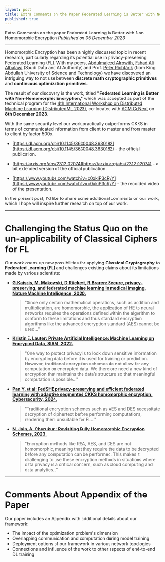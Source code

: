 ```yaml
---
layout: post
title: Extra Comments on the Paper Federated Learning is Better with Non-Homomorphic Encryption
published: true
---
```


Extra Comments on the paper Federated Learning is Better with Non-Homomorphic Encryption *Published on 05 December 2023*

---

Homomorphic Encryption has been a highly discussed topic in recent research, particularly regarding its potential use in privacy-preserving Federated Learning (FL). With my peers, [Abdulmajeed Alrowith](https://www.linkedin.com/in/aalrowithi?originalSubdomain=sa), [Fahad Ali Albalawi](https://www.linkedin.com/in/fahad-albalawi-49b55759/) (Saudi Data and AI Authority) and Prof. [Peter Richtárik](https://richtarik.org/) (from King Abdullah University of Science and Technology) we have discovered an intriguing way to not use  between **discrete math cryptographic primitives** and **continuous optimization primitives**.

The result of our discovery is the work, titled **"Federated Learning is Better with Non-Homomorphic Encryption,"** which was accepted as part of the technical program for the [4th International Workshop on Distributed Machine Learning (DistributedML 2023)](https://distributedml.org/), co-located with [ACM CoNext](https://co-next.org/) on **8th December 2023**.

With the same security level our work practically outperforms CKKS in terms of communicated information from client to master and from master to client by factor 500x.

* [https://dl.acm.org/doi/10.1145/3630048.3630182](https://dl.acm.org/doi/10.1145/3630048.3630182) - the official publication.

* [https://arxiv.org/abs/2312.02074](https://arxiv.org/abs/2312.02074) - a bit extended version of the official publication.

* [https://www.youtube.com/watch?v=c0xkiP3cRyY](https://www.youtube.com/watch?v=c0xkiP3cRyY) - the recorded video of the presentation.


In the present post, I'd like to share some additional comments on our work, which I hope will inspire further research on top of our work.

---

# Challenging the Status Quo on the un-applicability of Classical Ciphers for FL

Our work opens up new possibilities for applying **Classical Cryptography** to **Federated Learning (FL)** and challenges existing claims about its limitations made by various scientists:

* **[ G.Kaissis, M. Makowski, D.Rückert, R.Braren: Secure, privacy-preserving, and federated machine learning in medical imaging, Nature Machine Intelligence, 2020.](https://www.nature.com/articles/s42256-020-0186-1)**
    > "Since only certain mathematical operations, such as addition and multiplication, are homomorphic, the application of HE to neural networks requires the operations defined within the algorithm to conform to these limitations and thus standard encryption algorithms like the advanced encryption standard (AES) cannot be used..."

* **[Kristin E. Lauter: Private Artificial Intelligence: Machine Learning on Encrypted Data, SIAM, 2022.](https://www.siam.org/publications/siam-news/articles/private-artificial-intelligence-machine-learning-on-encrypted-data)**
    > "One way to protect privacy is to lock down sensitive information by encrypting data before it is used for training or prediction. However, traditional encryption schemes do not allow for any computation on encrypted data. We therefore need a new kind of encryption that maintains the data’s structure so that meaningful computation is possible..."

* **[ Pan Y. et al: FedSHE privacy-preserving and efficient federated learning with adaptive segmented CKKS homomorphic encryption, Cybersecurity, 2024.](https://cybersecurity.springeropen.com/articles/10.1186/s42400-024-00232-w)**
    > "Traditional encryption schemes such as AES and DES necessitate decryption of ciphertext before performing computations, rendering them unsuitable for FL..."

* **[N. Jain, A. Cherukuri: Revisiting Fully Homomorphic Encryption Schemes, 2023.](https://arxiv.org/abs/2305.05904)**
    > "Encryption methods like RSA, AES, and DES are not homomorphic, meaning that they require the data to be decrypted before any computation can be performed. This makes it challenging to use these encryption methods in situations where data privacy is a critical concern, such as cloud computing and data analytics..."

---

# Comments About Appendix of the Paper

Our paper includes an Appendix with additional details about our framework:

* The impact of the optimization problem's dimension
* Overlapping communication and computation during model training
* Deployment options of our framework in various network topologies
* Connections and influence of the work to other aspects of end-to-end DL training
